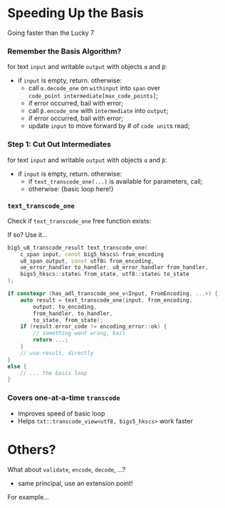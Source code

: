 # Speeding Up the Basis

Going faster than the Lucky 7


### Remember the Basis Algorithm?

for text `input` and writable `output` with objects `α` and `β`:

- if `input` is empty, return. otherwise:
  - call `α.decode_one` on `withinput` into `span` over  
  `code_point intermediate[max_code_points]`;
  - if error occurred, bail with error;
  - call `β.encode_one` with `intermediate` into `output`;
  - if error occurred, bail with error;
  - update `input` to move forward by # of `code unit`s read;


### Step 1: Cut Out Intermediates

for text `input` and writable `output` with objects `α` and `β`:

- if `input` is empty, return. otherwise:
  - if `text_transcode_one(...)` is available for parameters, call;
  - otherwise: {basic loop here!}


### `text_transcode_one`

Check if `text_transcode_one` free function exists:

If so? Use it...

```cpp
big5_u8_transcode_result text_transcode_one(
	c_span input, const big5_hkscs& from_encoding
	u8_span output, const utf8& from_encoding,
	ue_error_handler to_handler, u8_error_handler from_handler,
	bigs5_hkscs::state& from_state, utf8::state& to_state
);
```


```cpp
if constexpr (has_adl_transcode_one_v<Input, FromEncoding, ...>) {
	auto result = text_transcode_one(input, from_encoding,
		output, to_encoding,
		from_handler, to_handler,
		to_state, from_state);
	if (result.error_code != encoding_error::ok) {
		// something went wrong, bail
		return ...;
	}
	// use result, directly
}
else {
	// ... the basis loop
}
```


### Covers one-at-a-time `transcode`

- Improves speed of basic loop
- Helps `txt::transcode_view<utf8, bigs5_hkscs>` work faster



# Others?

What about `validate`, `encode`, `decode`, ...?

- same principal, use an extension point!

For example...
